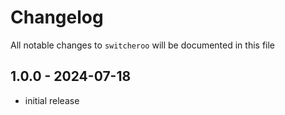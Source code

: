 # Changelog

All notable changes to `switcheroo` will be documented in this file

## 1.0.0 - 2024-07-18

- initial release
